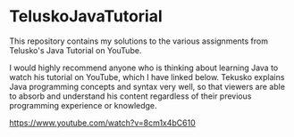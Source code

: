 # TeluskoJavaTutorial
This repository contains my solutions to the various assignments from Telusko's Java Tutorial on YouTube.

I would highly recommend anyone who is thinking about learning Java to watch his tutorial on YouTube, which I have linked below. Tekusko explains Java programming concepts and syntax very well, so that viewers are able to absorb and understand his content regardless of their previous programming experience or knowledge.

https://www.youtube.com/watch?v=8cm1x4bC610

